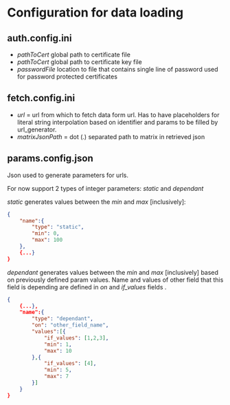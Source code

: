 # Configuration for data loading

## auth.config.ini

* *pathToCert* global path to certificate file
* *pathToCert* global path to certificate key file
* *passwordFile* location to file that contains single line of password used for password protected certificates 

## fetch.config.ini

* *url* = url from which to fetch data form url. Has to have placeholders for literal string interpolation based on identifier and params to be filled by url_generator.
* *matrixJsonPath* = dot (.) separated path to matrix in retrieved json

## params.config.json

Json used to generate parameters for urls.

For now support 2 types of integer parameters: *static* and *dependant*

*static* generates values between the *min* and *max* [inclusively]:

```json
{
    "name":{
        "type": "static",
        "min": 0,
        "max": 100
    },
    {...}
}
```

*dependant* generates values between the *min* and *max* [inclusively] based on previously defined param values. Name and values of other field that this field is depending are defined in *on* and *if_values* fields .

```json
{
    {...},
    "name":{
        "type": "dependant",
        "on": "other_field_name",
        "values":[{
            "if_values": [1,2,3],
            "min": 1,
            "max": 10
        },{
            "if_values": [4],
            "min": 5,
            "max": 7
        }]
    }
}
```